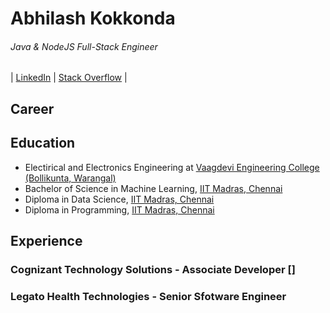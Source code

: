 # Abhilash Kokkonda
###### Java & NodeJS Full-Stack Engineer
| [LinkedIn](https://www.linkedin.com/in/kokkonda-abhilash) | [Stack Overflow](https://stackoverflow.com/users/story/9832322) |


## Career

## Education
- Electirical and Electronics Engineering at [Vaagdevi Engineering College (Bollikunta, Warangal)](https://www.vecw.edu.in/)
- Bachelor of Science in Machine Learning, [IIT Madras, Chennai](https://onlinedegree.iitm.ac.in/)
- Diploma in Data Science, [IIT Madras, Chennai](https://onlinedegree.iitm.ac.in/)
- Diploma in Programming, [IIT Madras, Chennai](https://onlinedegree.iitm.ac.in/)

## Experience

### Cognizant Technology Solutions - Associate Developer []

### Legato Health Technologies - Senior Sfotware Engineer
